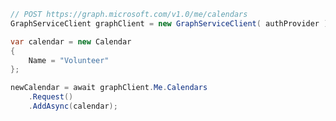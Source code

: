 <!-- markdownlint-disable MD041 -->

```csharp
// POST https://graph.microsoft.com/v1.0/me/calendars
GraphServiceClient graphClient = new GraphServiceClient( authProvider );

var calendar = new Calendar
{
    Name = "Volunteer"
};

newCalendar = await graphClient.Me.Calendars
    .Request()
    .AddAsync(calendar);
```
